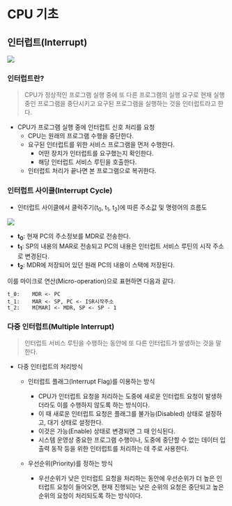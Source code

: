 # CPU 기초

## 인터럽트(Interrupt)

![](../resources/interrupt-1.png)

### 인터럽트란?

> CPU가 정상적인 프로그램 실행 중에 또 다른 프로그램의 실행 요구로 현재 실행 중인 프로그램을 중단시키고 요구된 프로그램을 실행하는 것을 인터럽트라고 한다.

* CPU가 프로그램 실행 중에 인터럽트 신호 처리를 요청
    * CPU는 원래의 프로그램 수행을 중단한다.
    * 요구된 인터럽트를 위한 서비스 프로그램을 먼저 수행한다.
        * 어떤 장치가 인터럽트를 요구했는지 확인한다.
        * 해당 인터럽트 서비스 루틴을 호출한다.
    * 인터럽트 처리가 끝나면 본 프로그램으로 복귀한다.

### 인터럽트 사이클(Interrupt Cycle)

* 인터럽트 사이클에서 클럭주기(t<sub>0</sub>, t<sub>1</sub>, t<sub>2</sub>)에 따른 주소값 및 명령어의 흐름도

![](../resources/interrupt-2.png)

* **t<sub>0</sub>**: 현재 PC의 주소정보를 MDR로 전송한다.
* **t<sub>1</sub>**: SP의 내용의 MAR로 전송되고 PC의 내용은 인터럽트 서비스 루틴의 시작 주소로 변경된다.
* **t<sub>2</sub>**: MDR에 저장되어 있던 원래 PC의 내용이 스택에 저장된다.

이를 마이크로 연산(Micro-operation)으로 표현하면 다음과 같다.

```
t_0:    MDR <- PC
t_1:    MAR <- SP, PC <- ISR시작주소
t_2:    M[MAR] <- MDR, SP <- SP - 1
```

### 다중 인터럽트(Multiple Interrupt)

> 인터럽트 서비스 루틴을 수행하는 동안에 또 다른 인터럽트가 발생하는 것을 말한다.

* 다중 인터럽트의 처리방식
    * 인터럽트 플래그(Interrupt Flag)를 이용하는 방식
        * CPU가 인터럽트 요청을 처리하는 도중에 새로운 인터럽트 요청이 발생하더라도 이를 수행하지 않도록 하는 방식이다.
        * 이 때 새로운 인터럽트 요청은 플래그를 불가능(Disabled) 상태로 설정하고, 대기 상태로 설정한다.
        * 이것은 가능(Enable) 상태로 변경되면 그 때 인식된다.
        * 시스템 운영상 중요한 프로그램 수행이나, 도중에 중단할 수 없는 데이터 입출력 동작 등을 위한 인터럽트를 처리하는 데 주로 사용한다.
    
    * 우선순위(Priority)를 정하는 방식
        * 우선순위가 낮은 인터럽트 요청을 처리하는 동안에 우선순위가 더 높은 인터럽트 요청이 들어오면, 현재 진행되는 낮은 순위의 요청은 중단되고 높은 순위의 요청이 처리되도록 하는 방식이다.